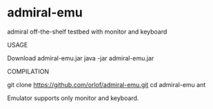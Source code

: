 admiral-emu
===========

admiral off-the-shelf testbed with monitor and keyboard

USAGE

  Download admiral-emu.jar
  java -jar admiral-emu.jar

COMPILATION

  git clone https://github.com/orlof/admiral-emu.git
  cd admiral-emu
  ant

Emulator supports only monitor and keyboard.
